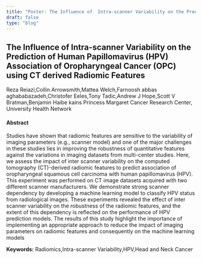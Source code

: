 ```yaml
---
title: "Poster: The Influence of  Intra-scanner Variability on the Prediction of Human Papillomavirus (HPV) Association of Oropharyngeal Cancer (OPC) using CT derived Radiomic Features"
draft: false
type: "blog"
---
```


## The Influence of  Intra-scanner Variability on the Prediction of Human Papillomavirus (HPV) Association of Oropharyngeal Cancer (OPC) using CT derived Radiomic Features
Reza Reiazi,Collin Arrowsmith,Mattea Welch,Farnoosh abbas aghababazadeh,Christofer Eeles,Tony Tadic,Andrew J Hope,Scott V Bratman,Benjamin Haibe kains
Princess Margaret Cancer Research Center, University Health Network
#### Abstract

Studies have shown that radiomic features are sensitive to the variability of imaging parameters (e.g., scanner model) and one of the major challenges in these studies lies in improving the robustness of quantitative features against the variations in imaging datasets from multi-center studies. Here, we assess the impact of inter scanner variability on the computed tomography (CT)-derived radiomic features to predict association of oropharyngeal squamous cell carcinoma with human papillomavirus (HPV). This experiment was performed on CT image datasets acquired with two different scanner manufacturers. We demonstrate strong scanner dependency by developing a machine learning model to classify HPV status from radiological images. These experiments revealed the effect of inter scanner variability on the robustness of the radiomic features, and the extent of this dependency is reflected on the performance of HPV prediction models. The results of this study highlight the importance of implementing an appropriate  approach to reduce the impact of imaging parameters on radiomic features and consequently on the machine learning models

**Keywords:** Radiomics,Intra-scanner Variability,HPV,Head and Neck Cancer
